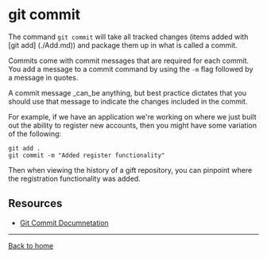 # git commit

The command `git commit` will take all tracked changes (items added with [git add] (./Add.md)) and package them up in what is called a commit.

Commits come with commit messages that are required for each commit. You add a message to a commit command by using the `-m` flag followed by a message in quotes.

A commit message _can_be anything, but best practice dictates that you should use that message to indicate the changes included in the commit.

For example, if we have an application we're working on where we just built out the ability to register new accounts, then you might have some variation of the following:

```
git add .
git commit -m "Added register functionality"
```

Then when viewing the history of a gift repository, you can pinpoint where the registration functionality was added.

## Resources

- [Git Commit Documnetation](https://git-scm/docs/git-commit)

---

[Back to home](../ReadMe.md)